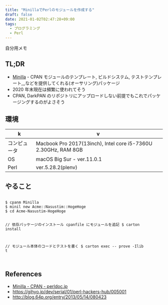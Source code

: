 ```yaml
---
title: "MinillaでPerlのモジュールを作成する"
draft: false
date: 2021-01-02T02:47:28+09:00
tags:
  - プログラミング
  - Perl
---
```


自分用メモ

## TL;DR

- <a href="https://metacpan.org/pod/Minilla">Minilla</a> - CPAN モジュールのテンプレート, ビルドシステム, テストテンプレート,,,などを提供してくれる(オーサリング)パッケージ
- 2020 年末現在は頻繁に使われてそう
- CPAN, DarkPAN のリポジトリにアップロードしない前提でもこれでパッケージングするのがよさそう

## 環境

| k            | v                                                              |
| ------------ | -------------------------------------------------------------- |
| コンピュータ | Macbook Pro 2017(13inch), Intel core i5-7360U 2.30GHz, RAM 8GB |
| OS           | macOS Big Sur - ver.11.0.1                                     |
| Perl         | ver.5.28.2(plenv)                                              |

## やること

<code>
$ cpanm Minilla
$ minil new Acme::Nasustim::HogeHoge
$ cd Acme-Nasustim-HogeHoge

// 依存パッケージのインストール
cpanfile にモジュールを追記
$ carton install

// モジュール本体のコードとテストを書く
$ carton exec -- prove -Ilib t

</code>

## References

- [Minilla - CPAN - perldoc.jp](https://perldoc.jp/docs/modules/Minilla-v0.6.4/lib/Minilla.pod)
- https://gihyo.jp/dev/serial/01/perl-hackers-hub/005001
- http://blog.64p.org/entry/2013/05/14/080423
